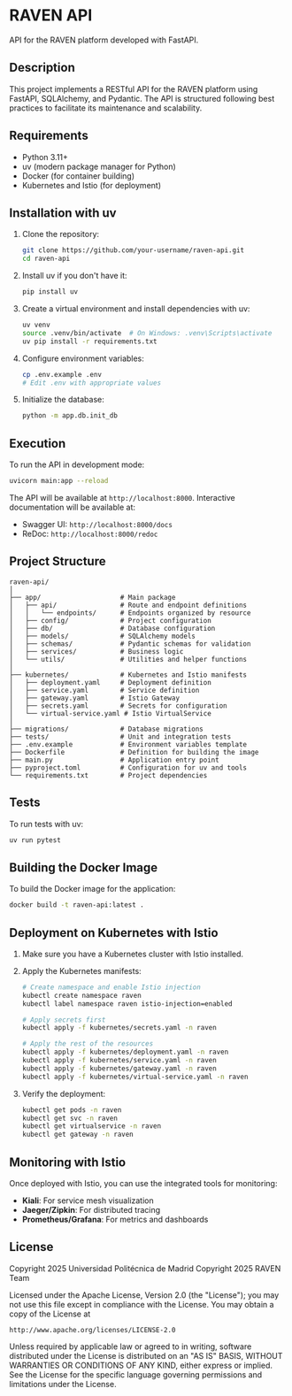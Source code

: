 # RAVEN API

API for the RAVEN platform developed with FastAPI.

## Description

This project implements a RESTful API for the RAVEN platform using FastAPI, SQLAlchemy, and Pydantic. The API is structured following best practices to facilitate its maintenance and scalability.

## Requirements

- Python 3.11+
- uv (modern package manager for Python)
- Docker (for container building)
- Kubernetes and Istio (for deployment)

## Installation with uv

1. Clone the repository:
   ```bash
   git clone https://github.com/your-username/raven-api.git
   cd raven-api
   ```

2. Install uv if you don't have it:
   ```bash
   pip install uv
   ```

3. Create a virtual environment and install dependencies with uv:
   ```bash
   uv venv
   source .venv/bin/activate  # On Windows: .venv\Scripts\activate
   uv pip install -r requirements.txt
   ```

4. Configure environment variables:
   ```bash
   cp .env.example .env
   # Edit .env with appropriate values
   ```

5. Initialize the database:
   ```bash
   python -m app.db.init_db
   ```

## Execution

To run the API in development mode:

```bash
uvicorn main:app --reload
```

The API will be available at `http://localhost:8000`.
Interactive documentation will be available at:
- Swagger UI: `http://localhost:8000/docs`
- ReDoc: `http://localhost:8000/redoc`

## Project Structure

```
raven-api/
│
├── app/                    # Main package
│   ├── api/                # Route and endpoint definitions
│   │   └── endpoints/      # Endpoints organized by resource
│   ├── config/             # Project configuration
│   ├── db/                 # Database configuration
│   ├── models/             # SQLAlchemy models
│   ├── schemas/            # Pydantic schemas for validation
│   ├── services/           # Business logic
│   └── utils/              # Utilities and helper functions
│
├── kubernetes/             # Kubernetes and Istio manifests
│   ├── deployment.yaml     # Deployment definition
│   ├── service.yaml        # Service definition
│   ├── gateway.yaml        # Istio Gateway
│   ├── secrets.yaml        # Secrets for configuration
│   └── virtual-service.yaml # Istio VirtualService
│
├── migrations/             # Database migrations
├── tests/                  # Unit and integration tests
├── .env.example            # Environment variables template
├── Dockerfile              # Definition for building the image
├── main.py                 # Application entry point
├── pyproject.toml          # Configuration for uv and tools
└── requirements.txt        # Project dependencies
```

## Tests

To run tests with uv:

```bash
uv run pytest
```

## Building the Docker Image

To build the Docker image for the application:

```bash
docker build -t raven-api:latest .
```

## Deployment on Kubernetes with Istio

1. Make sure you have a Kubernetes cluster with Istio installed.

2. Apply the Kubernetes manifests:

   ```bash
   # Create namespace and enable Istio injection
   kubectl create namespace raven
   kubectl label namespace raven istio-injection=enabled
   
   # Apply secrets first
   kubectl apply -f kubernetes/secrets.yaml -n raven
   
   # Apply the rest of the resources
   kubectl apply -f kubernetes/deployment.yaml -n raven
   kubectl apply -f kubernetes/service.yaml -n raven
   kubectl apply -f kubernetes/gateway.yaml -n raven
   kubectl apply -f kubernetes/virtual-service.yaml -n raven
   ```

3. Verify the deployment:

   ```bash
   kubectl get pods -n raven
   kubectl get svc -n raven
   kubectl get virtualservice -n raven
   kubectl get gateway -n raven
   ```

## Monitoring with Istio

Once deployed with Istio, you can use the integrated tools for monitoring:

- **Kiali**: For service mesh visualization
- **Jaeger/Zipkin**: For distributed tracing
- **Prometheus/Grafana**: For metrics and dashboards

## License



Copyright 2025 Universidad Politécnica de Madrid
Copyright 2025 RAVEN Team

Licensed under the Apache License, Version 2.0 (the "License");
you may not use this file except in compliance with the License.
You may obtain a copy of the License at

    http://www.apache.org/licenses/LICENSE-2.0

Unless required by applicable law or agreed to in writing, software
distributed under the License is distributed on an "AS IS" BASIS,
WITHOUT WARRANTIES OR CONDITIONS OF ANY KIND, either express or implied.
See the License for the specific language governing permissions and
limitations under the License.